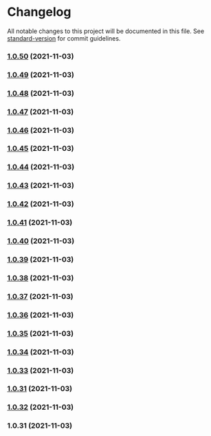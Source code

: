 # Changelog

All notable changes to this project will be documented in this file. See [standard-version](https://github.com/conventional-changelog/standard-version) for commit guidelines.

### [1.0.50](https://github.com/ProfessorManhattan/eslint-config/compare/v1.0.49...v1.0.50) (2021-11-03)

### [1.0.49](https://github.com/ProfessorManhattan/eslint-config/compare/v1.0.48...v1.0.49) (2021-11-03)

### [1.0.48](https://github.com/ProfessorManhattan/eslint-config/compare/v1.0.47...v1.0.48) (2021-11-03)

### [1.0.47](https://github.com/ProfessorManhattan/eslint-config/compare/v1.0.46...v1.0.47) (2021-11-03)

### [1.0.46](https://github.com/ProfessorManhattan/eslint-config/compare/v1.0.45...v1.0.46) (2021-11-03)

### [1.0.45](https://github.com/ProfessorManhattan/eslint-config/compare/v1.0.44...v1.0.45) (2021-11-03)

### [1.0.44](https://github.com/ProfessorManhattan/eslint-config/compare/v1.0.43...v1.0.44) (2021-11-03)

### [1.0.43](https://github.com/ProfessorManhattan/eslint-config/compare/v1.0.42...v1.0.43) (2021-11-03)

### [1.0.42](https://github.com/ProfessorManhattan/eslint-config/compare/v1.0.41...v1.0.42) (2021-11-03)

### [1.0.41](https://github.com/ProfessorManhattan/eslint-config/compare/v1.0.40...v1.0.41) (2021-11-03)

### [1.0.40](https://github.com/ProfessorManhattan/eslint-config/compare/v1.0.39...v1.0.40) (2021-11-03)

### [1.0.39](https://github.com/ProfessorManhattan/eslint-config/compare/v1.0.38...v1.0.39) (2021-11-03)

### [1.0.38](https://github.com/ProfessorManhattan/eslint-config/compare/v1.0.37...v1.0.38) (2021-11-03)

### [1.0.37](https://github.com/ProfessorManhattan/eslint-config/compare/v1.0.36...v1.0.37) (2021-11-03)

### [1.0.36](https://github.com/ProfessorManhattan/eslint-config/compare/v1.0.35...v1.0.36) (2021-11-03)

### [1.0.35](https://github.com/ProfessorManhattan/eslint-config/compare/v1.0.34...v1.0.35) (2021-11-03)

### [1.0.34](https://github.com/ProfessorManhattan/eslint-config/compare/v1.0.33...v1.0.34) (2021-11-03)

### [1.0.33](https://github.com/ProfessorManhattan/eslint-config/compare/v1.0.32...v1.0.33) (2021-11-03)

### [1.0.31](https://github.com/ProfessorManhattan/eslint-config/compare/v1.0.32...v1.0.31) (2021-11-03)

### [1.0.32](https://github.com/ProfessorManhattan/eslint-config/compare/v1.0.31...v1.0.32) (2021-11-03)

### 1.0.31 (2021-11-03)
